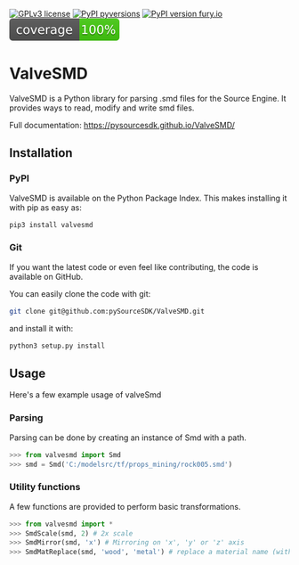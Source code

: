 [![GPLv3 license](https://img.shields.io/badge/License-GPLv3-blue.svg)](https://github.com/pySourceSDK/ValveSMD/blob/master/LICENSE.txt)
[![PyPI pyversions](https://img.shields.io/pypi/pyversions/valvesmd.svg)](https://pypi.python.org/pypi/valvesmd/)
[![PyPI version fury.io](https://badge.fury.io/py/valvesmd.svg)](https://pypi.python.org/pypi/valvesmd/)
[![alt text](https://github.com/pySourceSDK/ValveSMD/blob/master/docs/source/coverage.svg "coverage")]()

# ValveSMD

ValveSMD is a Python library for parsing .smd files for the Source Engine. It provides ways to read, modify and write smd files.

Full documentation: https://pysourcesdk.github.io/ValveSMD/

## Installation

### PyPI

ValveSMD is available on the Python Package Index. This makes installing it with pip as easy as:

```bash
pip3 install valvesmd
```

### Git

If you want the latest code or even feel like contributing, the code is available on GitHub.

You can easily clone the code with git:

```bash
git clone git@github.com:pySourceSDK/ValveSMD.git
```

and install it with:

```bash
python3 setup.py install
```

## Usage

Here's a few example usage of valveSmd

### Parsing

Parsing can be done by creating an instance of Smd with a path.

```python
>>> from valvesmd import Smd
>>> smd = Smd('C:/modelsrc/tf/props_mining/rock005.smd')
```

### Utility functions

A few functions are provided to perform basic transformations.

```python
>>> from valvesmd import *
>>> SmdScale(smd, 2) # 2x scale
>>> SmdMirror(smd, 'x') # Mirroring on 'x', 'y' or 'z' axis
>>> SmdMatReplace(smd, 'wood', 'metal') # replace a material name (without $cdmaterial and extension)
```
